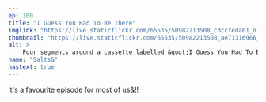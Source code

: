 ```yaml
---
ep: 100
title: "I Guess You Had To Be There"
imglink: "https://live.staticflickr.com/65535/50982213508_c3ccfeda01_o.jpg"
thumbnail: "https://live.staticflickr.com/65535/50982213508_ae71316966_q.jpg"
alt: >
    Four segments around a cassette labelled &quot;I Guess You Had To Be There&quot;. The segments are as follows: 75 pence in coins, with the words &quot;like a macchiato, or maybe not that much.&quot;; train tracks, and the words &quot;John Smith. Right. Okay. Good.&quot;; a Jack Russell Terrier and the words &quot;So I got out of the Spiral, and went to dinner.&quot;; and a spiderweb obscuring a closed door, with a spider below it, alongside the words &quot;It&#x27;s not how spiders normally are&quot;. The word &quot;Hello&quot; is obscured by fog in the bottom right corner.
name: "Salts&"
hastext: true
---
```

it's a favourite episode for most of us&!!